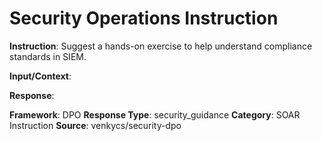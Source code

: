 # Security Operations Instruction

**Instruction**: Suggest a hands-on exercise to help understand compliance standards in SIEM.

**Input/Context**: 

**Response**: 

**Framework**: DPO
**Response Type**: security_guidance
**Category**: SOAR Instruction
**Source**: venkycs/security-dpo
